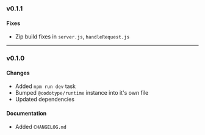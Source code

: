 ### v0.1.1

#### Fixes
* Zip build fixes in `server.js`, `handleRequest.js`

---

### v0.1.0

#### Changes
* Added `npm run dev` task
* Bumped `@codotype/runtime` instance into it's own file
* Updated dependencies

#### Documentation
* Added `CHANGELOG.md`
